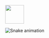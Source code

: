 
<a href="https://www.linkedin.com/in/anatoliiperfun" title="LinkedIn">
<img src="https://cdn.jsdelivr.net/gh/devicons/devicon/icons/linkedin/linkedin-original.svg" height="60px" /> 
</a>

<br>

![Snake animation](https://github.com/AnatoliiPerfun/anatoliiperfun/tree/output/github-grid.svg)
